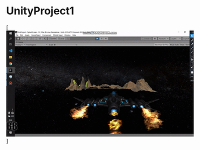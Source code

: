 # UnityProject1
[![Splash Screen](https://raw.githubusercontent.com/ARSSHEIKH/UnityProject1/master/unityproject-part0.gif)]
